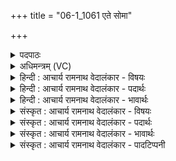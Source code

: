 +++
title = "06-1_1061 एते सोमा"

+++
<details><summary>पदपाठः</summary>

ए꣣ते꣢। सो꣡माः꣢꣯। अ꣢सृक्षत। गृणानाः꣢। श꣡व꣢꣯से। म꣣हे꣢। म꣣दि꣡न्त꣢मस्य। धा꣡र꣢꣯या। १०६१।
</details>

<details><summary>अधिमन्त्रम् (VC)</summary>

- पवमानः सोमः
- जमदग्निर्भार्गवः
- गायत्री
- षड्जः
</details>

<details><summary>हिन्दी : आचार्य रामनाथ वेदालंकार - विषयः</summary>

प्रथम मन्त्र में गुरुओं का वर्णन है।
</details>

<details><summary>हिन्दी : आचार्य रामनाथ वेदालंकार - पदार्थः</summary>

पदार्थान्वय -  (एते) ये (गृणानाः) शास्त्रों का उपदेश करते हुए (सोमाः) विद्यारस के भण्डार गुरुजन ! (महे शवसे) महान् बल के लिए (मदिन्तमस्य) अत्यधिक आनन्ददायक ज्ञान की (धारया) धारा के साथ (असृक्षत) विद्यादान कर रहे हैं ॥१॥
</details>

<details><summary>हिन्दी : आचार्य रामनाथ वेदालंकार - भावार्थः</summary>

भावार्थ -  योग्य गुरुओं से ग्रहण की गयी विद्या शिष्यों की कीर्त्ति करनेवाली होती है ॥१॥
</details>

<details><summary>संस्कृत : आचार्य रामनाथ वेदालंकार - विषयः</summary>

तत्रादौ गुरवो वर्ण्यन्ते।
</details>

<details><summary>संस्कृत : आचार्य रामनाथ वेदालंकार - पदार्थः</summary>

पदार्थान्वय -  (एते) इमे (गृणानाः) शास्त्राण्युपदिशन्तः (सोमाः) विद्यारसागाराः गुरवः (महे शवसे) महते बलाय (मदिन्तमस्य) आनन्दयितृतमस्य ज्ञानस्य (धारया) प्रवाहसन्तत्या (असृक्षत) विद्यादानं कुर्वन्ति ॥१॥
</details>

<details><summary>संस्कृत : आचार्य रामनाथ वेदालंकार - भावार्थः</summary>

भावार्थ -  योग्येभ्यो गुरुभ्यो गृहीता विद्या शिष्याणां कीर्तिकरी जायते ॥१॥
</details>

<details><summary>संस्कृत : आचार्य रामनाथ वेदालंकार - पादटिप्पनी</summary>

टिप्पनी -   १. ऋ० ९।६२।२२,‘शवसे’ इत्यत्र ‘श्रव॑से’।
</details>